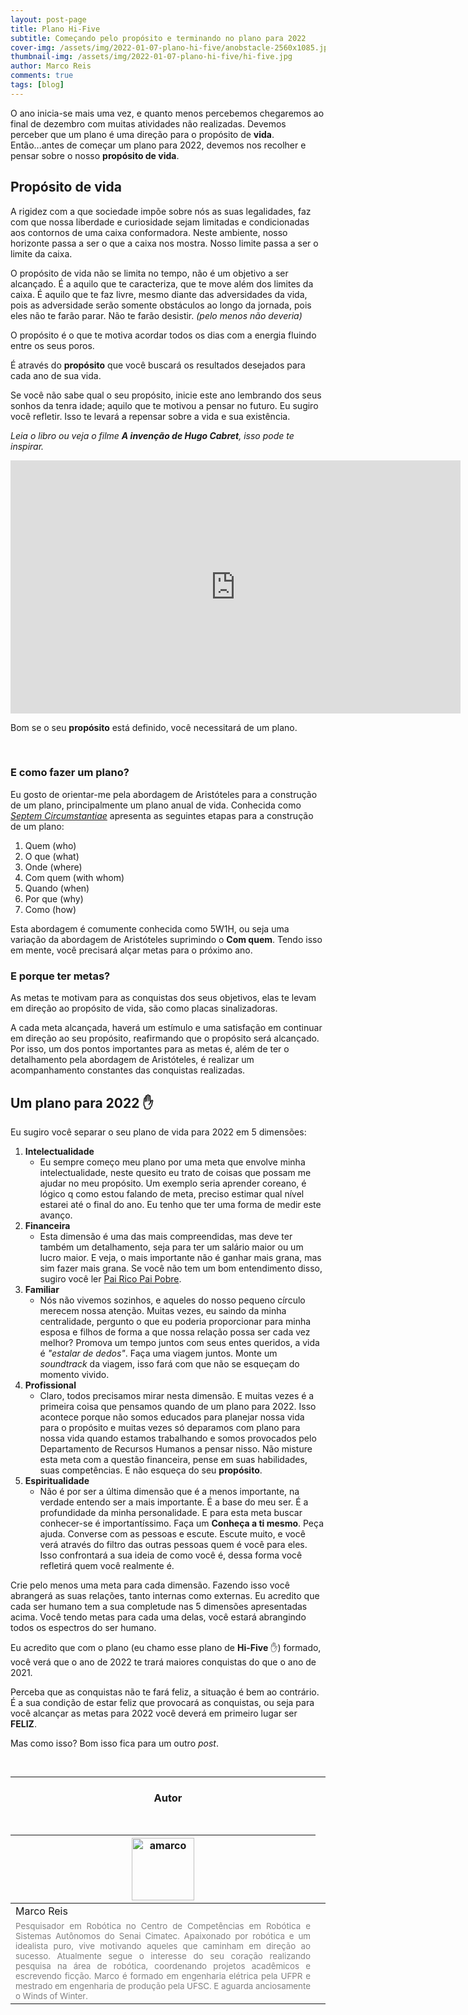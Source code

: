 ```yaml
---
layout: post-page
title: Plano Hi-Five
subtitle: Começando pelo propósito e terminando no plano para 2022
cover-img: /assets/img/2022-01-07-plano-hi-five/anobstacle-2560x1085.jpg
thumbnail-img: /assets/img/2022-01-07-plano-hi-five/hi-five.jpg
author: Marco Reis
comments: true
tags: [blog]
---
```


<!-- ## Introdução -->

O ano inicia-se mais uma vez, e quanto menos percebemos chegaremos ao final de dezembro com muitas atividades não realizadas. Devemos perceber que um plano é uma direção para o propósito de **vida**. Então...antes de começar um plano para 2022, devemos nos recolher e pensar sobre o nosso **propósito de vida**.

## Propósito de vida
A rigidez com a que sociedade impõe sobre nós as suas legalidades, faz com que nossa liberdade e curiosidade sejam limitadas e condicionadas aos contornos de uma caixa conformadora. Neste ambiente, nosso horizonte passa a ser o que a caixa nos mostra. Nosso limite passa a ser o limite da caixa.

O propósito de vida não se limita no tempo, não é um objetivo a ser alcançado. É a aquilo que te caracteriza, que te move além dos limites da caixa. É aquilo que te faz livre, mesmo diante das adversidades da vida, pois as adversidade serão somente obstáculos ao longo da jornada, pois eles não te farão parar. Não te farão desistir. *(pelo menos não deveria)*

O propósito é o que te motiva acordar todos os dias com a energia fluindo entre os seus poros.

É através do **propósito** que você buscará os resultados desejados para cada ano de sua vida.

Se você não sabe qual o seu propósito, inicie este ano lembrando dos seus sonhos da tenra idade; aquilo que te motivou a pensar no futuro. Eu sugiro você refletir. Isso te levará a repensar sobre a vida e sua existência. 

*Leia o libro ou veja o filme **A invenção de Hugo Cabret**, isso pode te inspirar.*

<!-- [![O propósitco](https://img.youtube.com/vi/AIkWNjh_eo0/0.jpg)](https://www.youtube.com/watch?v=AIkWNjh_eo0 "A invenção de Hugo Cabret") -->

<center>
<iframe width="720" height="405" src="https://www.youtube.com/embed/AIkWNjh_eo0" title="YouTube video player" frameborder="0" allow="accelerometer; autoplay; clipboard-write; encrypted-media; gyroscope; picture-in-picture" allowfullscreen="true"></iframe>
</center>

Bom se o seu **propósito** está definido, você necessitará de um plano.

<br>

<!-- detalhamento -->

### E como fazer um plano?
Eu gosto de orientar-me pela abordagem de Aristóteles para a construção de um plano, principalmente um plano anual de vida. Conhecida como [*Septem Circumstantiae*](https://en.wikipedia.org/wiki/Five_Ws) apresenta as seguintes etapas para a construção de um plano:
1. Quem (who)
2. O que (what)
3. Onde (where)
4. Com quem (with whom)
5. Quando (when)
6. Por que (why)
7. Como (how)

Esta abordagem é comumente conhecida como 5W1H, ou seja uma variação da abordagem de Aristóteles suprimindo o **Com quem**.
Tendo isso em mente, você precisará alçar metas para o próximo ano.

### E porque ter metas?
As metas te motivam para as conquistas dos seus objetivos, elas te levam em direção ao propósito de vida, são como placas sinalizadoras.

A cada meta alcançada, haverá um estímulo e uma satisfação em continuar em direção ao seu propósito, reafirmando que o propósito será alcançado. Por isso, um dos pontos importantes para as metas é, além de ter o detalhamento pela abordagem de Aristóteles, é realizar um acompanhamento constantes das conquistas realizadas.

## Um plano para 2022  :hand:
Eu sugiro você separar o seu plano de vida para 2022 em 5 dimensões:
1. **Intelectualidade**
	* Eu sempre começo meu plano por uma meta que envolve minha intelectualidade, neste quesito eu trato de coisas que possam me ajudar no meu propósito. Um exemplo seria aprender coreano, é lógico q como estou falando de meta, preciso estimar qual nível estarei até o final do ano. Eu tenho que ter uma forma de medir este avanço.
3. **Financeira**
	* Esta dimensão é uma das mais compreendidas, mas deve ter também um detalhamento, seja para ter um salário maior ou um lucro maior. E veja, o mais importante não é ganhar mais grana, mas sim fazer mais grana. Se você não tem um bom entendimento disso, sugiro você ler [Pai Rico Pai Pobre](https://www.amazon.com.br/Pai-rico-pai-pobre-anos/dp/8550801488/ref=sr_1_5?crid=2L7G0IS7P04RI&keywords=pai+rico+pai+pobre&qid=1641215335&sprefix=pai%2Caps%2C199&sr=8-5).
5. **Familiar**
	* Nós não vivemos sozinhos, e aqueles do nosso pequeno círculo merecem nossa atenção. Muitas vezes, eu saindo da minha centralidade, pergunto o que eu poderia proporcionar para minha esposa e filhos de forma a que nossa relação possa ser cada vez melhor? Promova um tempo juntos com seus entes queridos, a vida é *"estalar de dedos"*. Faça uma viagem juntos. Monte um *soundtrack* da viagem, isso fará com que não se esqueçam do momento vivido.
7. **Profissional**
	* Claro, todos precisamos mirar nesta dimensão. E muitas vezes é a primeira coisa que pensamos quando de um plano para 2022. Isso acontece porque não somos educados para planejar nossa vida para o propósito e muitas vezes só deparamos com plano para nossa vida quando estamos trabalhando e somos provocados pelo Departamento de Recursos Humanos a pensar nisso. Não misture esta meta com a questão financeira, pense em suas habilidades, suas competências. E não esqueça do seu **propósito**.
9. **Espiritualidade**
	* Não é por ser a última dimensão que é a menos importante, na verdade entendo ser a mais importante. É a base do meu ser. É a profundidade da minha personalidade. E para esta meta buscar conhecer-se é importantíssimo. Faça um **Conheça a ti mesmo**. Peça ajuda. Converse com as pessoas e escute. Escute muito, e você verá através do filtro das outras pessoas quem é você para eles. Isso confrontará a sua ideia de como você é, dessa forma você refletirá quem você realmente é.


Crie pelo menos uma meta para cada dimensão. Fazendo isso você abrangerá as suas relações, tanto internas como externas. Eu acredito que cada ser humano tem a sua completude nas 5 dimensões apresentadas acima. Você tendo metas para cada uma delas, você estará abrangindo todos os espectros do ser humano.

Eu acredito que com o plano (eu chamo esse plano de **Hi-Five** :hand:) formado, você verá que o ano de 2022 te trará maiores conquistas do que o ano de 2021.

Perceba que as conquistas não te fará feliz, a situação é bem ao contrário. É a sua condição de estar feliz que provocará as conquistas, ou seja para você alcançar as metas para 2022 você deverá em primeiro lugar ser **FELIZ**.

Mas como isso? Bom isso fica para um outro *post*.

<br>

<!--
## Simulação
Como o projeto está em desenvolvimento, simulações parciais estão sendo testadas (referência).

<br>

## Live Action
Testes preliminares também estão sendo realizados em laboratório, onde alguns resultados foram alcançados.

<br>
-->

<hr>

<!-- autor -->
<center><h3 class="post-title">Autor</h3><br/></center>
<div class="row">
  <div class="col-xl-auto offset-xl-0 col-lg-4 offset-lg-0 center">
    <table class="table-borderless highlight">
      <thead>
        <tr>
          <th><img src="{{ 'assets/img/people/marcoreis8b&w-1.png' | relative_url }}" width="100" alt="amarco" class="img-fluid rounded-circle" /></th>
        </tr>
      </thead>
      <tbody>
        <tr class="font-weight-bolder" style="text-align: center margin-top: 0">
          <td>Marco Reis</td>
        </tr>
        <tr style="text-align: center" >
          <td style="color: #808080; vertical-align: top; text-align: justify"><small>Pesquisador em Robótica no Centro de Competências em Robótica e Sistemas Autônomos do Senai Cimatec. Apaixonado por robótica e um idealista puro, vive motivando aqueles que caminham em direção ao sucesso. Atualmente segue o interesse do seu coração realizando pesquisa na área de robótica, coordenando projetos acadêmicos e escrevendo ficção. Marco é formado em engenharia elétrica pela UFPR e mestrado em engenharia de produção pela UFSC. E aguarda anciosamente o Winds of Winter.</small></td>
          <td></td>
        </tr>
      </tbody>
    </table>
  </div>
</div>
<br>
